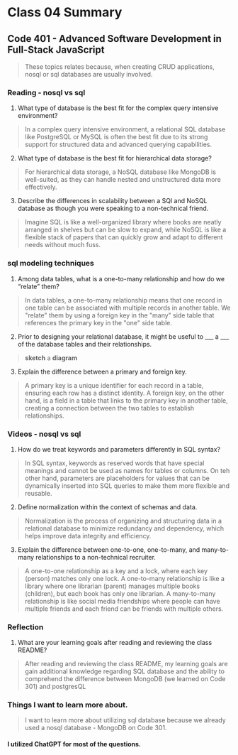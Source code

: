 # Class 04 Summary
## Code 401 - Advanced Software Development in Full-Stack JavaScript

> These topics relates because, when creating CRUD applications, nosql or sql databases are usually involved.

### Reading - nosql vs sql
1. What type of database is the best fit for the complex query intensive environment?
> In a complex query intensive environment, a relational SQL database like PostgreSQL or MySQL is often the best fit due to its strong support for structured data and advanced querying capabilities.
2. What type of database is the best fit for hierarchical data storage?
> For hierarchical data storage, a NoSQL database like MongoDB is well-suited, as they can handle nested and unstructured data more effectively.
3. Describe the differences in scalability between a SQl and NoSQL database as though you were speaking to a non-technical friend.
> Imagine SQL is like a well-organized library where books are neatly arranged in shelves but can be slow to expand, while NoSQL is like a flexible stack of papers that can quickly grow and adapt to different needs without much fuss.

### sql modeling techniques
1. Among data tables, what is a one-to-many relationship and how do we “relate” them?
> In data tables, a one-to-many relationship means that one record in one table can be associated with multiple records in another table. We "relate" them by using a foreign key in the "many" side table that references the primary key in the "one" side table.
2. Prior to designing your relational database, it might be useful to ___ a ___ of the database tables and their relationships.
> **sketch** a **diagram**
3. Explain the difference between a primary and foreign key.
> A primary key is a unique identifier for each record in a table, ensuring each row has a distinct identity. A foreign key, on the other hand, is a field in a table that links to the primary key in another table, creating a connection between the two tables to establish relationships.

### Videos - nosql vs sql
1. How do we treat keywords and parameters differently in SQL syntax?
> In SQL syntax, keywords as reserved words that have special meanings and cannot be used as names for tables or columns. On teh other hand, parameters are placeholders for values that can be dynamically inserted into SQL queries to make them more flexible and reusable.
2. Define normalization within the context of schemas and data.
> Normalization is the process of organizing and structuring data in a relational database to minimize redundancy and dependency, which helps improve data integrity and efficiency.
3. Explain the difference between one-to-one, one-to-many, and many-to-many relationships to a non-technical recruiter.
> A one-to-one relationship as a key and a lock, where each key (person) matches only one lock. A one-to-many relationship is like a library where one librarian (parent) manages multiple books (children), but each book has only one librarian. A many-to-many relationship is like social media friendships where people can have multiple friends and each friend can be friends with multiple others.

### Reflection
1. What are your learning goals after reading and reviewing the class README?
> After reading and reviewing the class README, my learning goals are gain additional knowledge regarding SQL database and the ability to comprehend the difference between MongoDB (we learned on Code 301) and postgresQL

### Things I want to learn more about.
> I want to learn more about utilizing sql database because we already used a nosql database - MongoDB on Code 301.

#### I utilized ChatGPT for most of the questions.
